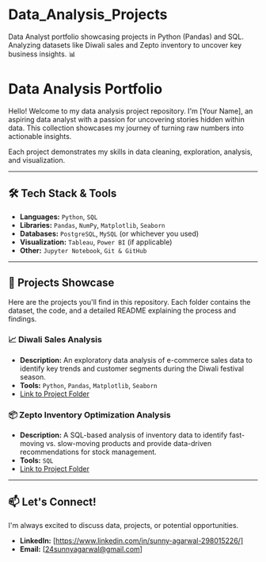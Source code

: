 # Data_Analysis_Projects
Data Analyst portfolio showcasing projects in Python (Pandas) and SQL. Analyzing datasets like Diwali sales and Zepto inventory to uncover key business insights. 📊


# Data Analysis Portfolio

Hello! Welcome to my data analysis project repository. I'm [Your Name], an aspiring data analyst with a passion for uncovering stories hidden within data. This collection showcases my journey of turning raw numbers into actionable insights.

Each project demonstrates my skills in data cleaning, exploration, analysis, and visualization.

---

## 🛠️ Tech Stack & Tools

* **Languages:** `Python`, `SQL`
* **Libraries:** `Pandas`, `NumPy`, `Matplotlib`, `Seaborn`
* **Databases:** `PostgreSQL`, `MySQL` (or whichever you used)
* **Visualization:** `Tableau`, `Power BI` (if applicable)
* **Other:** `Jupyter Notebook`, `Git & GitHub`

---

## 📂 Projects Showcase

Here are the projects you'll find in this repository. Each folder contains the dataset, the code, and a detailed README explaining the process and findings.

### 📈 Diwali Sales Analysis
* **Description:** An exploratory data analysis of e-commerce sales data to identify key trends and customer segments during the Diwali festival season.
* **Tools:** `Python`, `Pandas`, `Matplotlib`, `Seaborn`
* [Link to Project Folder](https://github.com/0xInFraR3d/Data_Analysis_Projects/tree/main/Diwali_Sales_Analysis)

### 📦 Zepto Inventory Optimization Analysis
* **Description:** A SQL-based analysis of inventory data to identify fast-moving vs. slow-moving products and provide data-driven recommendations for stock management.
* **Tools:** `SQL`
* [Link to Project Folder](https://github.com/0xInFraR3d/Data_Analysis_Projects/tree/main/Zepto_Inventory_Analysis)

---

## 📫 Let's Connect!

I'm always excited to discuss data, projects, or potential opportunities.

* **LinkedIn:** [https://www.linkedin.com/in/sunny-agarwal-298015226/]
* **Email:** [24sunnyagarwal@gmail.com]
